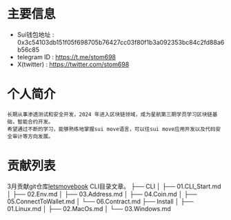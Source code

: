 # 主要信息
- Sui钱包地址 : 0x3c54103db151f05f698705b76427cc03f80f1b3a092353bc84c2fd88a6b56c85
- telegram ID : https://t.me/stom698
- X(twitter) : https://twitter.com/stom698

# 个人简介
    长期从事渗透测试和安全开发，2024 年进入区块链领域，成为星航第三期学员学习区块链基础，智能合约开发。
    希望通过不断的学习，能够熟练地掌握sui move语言，可以往sui move应用开发以及代码安全审计等方向发展。

# 贡献列表

3月贡献git仓库[letsmovebook](https://github.com/move-cn/letsmovebook) CLI目录文章。
├── CLI
│   ├── 01.CLI_Start.md
│   ├── 02.Env.md
│   ├── 03.Address.md
│   ├── 04.Coin.md
│   ├── 05.ConnectToWallet.md
│   └── 06.Contract.md
├── Install
│   ├── 01.Linux.md
│   ├── 02.MacOs.md
│   └── 03.Windows.md